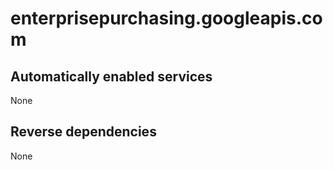 # enterprisepurchasing.googleapis.com

## Automatically enabled services

None

## Reverse dependencies

None

